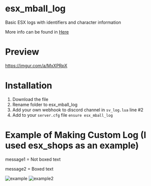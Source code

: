 # esx_mball_log
Basic ESX logs with identifiers and character information

More info can be found in [Here](https://forum.cfx.re/t/release-free-mball-log-standalone-esx/2998513?u=masiball)

# Preview
https://imgur.com/a/MxXPRpX


# Installation
1. Download the file
2. Rename folder to esx_mball_log
3. Add your own webhook to discord channel in `sv_log.lua` line #2
4. Add to your `server.cfg` file ```ensure esx_mball_log```

# Example of Making Custom Log (I used esx_shops as an example)
message1 = Not boxed text

message2 = Boxed text

![example](https://user-images.githubusercontent.com/76224425/127364643-4ffa2eee-691b-41bd-91f2-c16b5d36f735.PNG)
![example2](https://user-images.githubusercontent.com/76224425/127364660-3c30713c-1479-429f-831c-fc6ae604c4bf.PNG)
